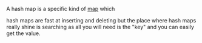 ---
---

A hash map is a specific kind of [map](Map.md) which 

hash maps are fast at inserting and deleting but the place where hash maps really shine is searching as all you will need is the "key" and you can easily get the value. 
